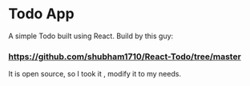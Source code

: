 # Todo App
A simple Todo built using React. Build by this guy:
### https://github.com/shubham1710/React-Todo/tree/master

It is open source, so I took it , modify it to my needs.